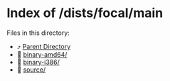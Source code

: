
# Index of /dists/focal/main
Files in this directory:
- ⤴ [Parent Directory](../)
- 📁 [binary-amd64/](binary-amd64)
- 📁 [binary-i386/](binary-i386)
- 📁 [source/](source)
